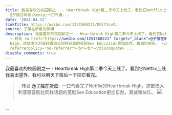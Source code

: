 ```yaml
---
title: 我最喜欢的校园剧之一 - Heartbreak High第二季今天上线了。看到它Netflix上线我喜出望外，我可以明天下班后一下把它看完。 - 转发
  @子陵在听歌:&ensp;一口气看...
date: '2024-04-12'
linkTitle: https://weibo.com/1251560221/O9lt5cvOc
source: 子陵在听歌的微博
description: 我最喜欢的校园剧之一 - Heartbreak High第二季今天上线了。看到它Netflix上线我喜出望外，我可以明天下班后一下把它看完。<br><blockquote>
  - 转发 <a href="https://weibo.com/1251560221" target="_blank">@子陵在听歌</a>: 一口气看完了Netflix的Heartbreak
  High，这部澳大利亚轻喜剧比同样话题的英剧Sex Education更加自然，真诚和快乐。 <img style="" src="https://tvax3.sinaimg.cn/large/4a994b1dgy1h6ypl3irsdj20k90u0wrl.jpg"
  referrerpolicy="no-referrer"><br><br></blockquote> ...
disable_comments: true
---
```

我最喜欢的校园剧之一 - Heartbreak High第二季今天上线了。看到它Netflix上线我喜出望外，我可以明天下班后一下把它看完。<br><blockquote> - 转发 <a href="https://weibo.com/1251560221" target="_blank">@子陵在听歌</a>: 一口气看完了Netflix的Heartbreak High，这部澳大利亚轻喜剧比同样话题的英剧Sex Education更加自然，真诚和快乐。 <img style="" src="https://tvax3.sinaimg.cn/large/4a994b1dgy1h6ypl3irsdj20k90u0wrl.jpg" referrerpolicy="no-referrer"><br><br></blockquote> ...